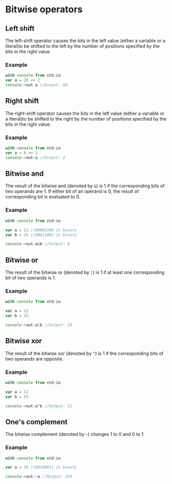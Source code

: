 # Bitwise operators

## Left shift

The left-shift operator causes the bits in the left value \(either a variable or a literal\)to be shifted to the left by the number of positions specified by the bits in the right value. 

### Example

```javascript
with console from std:io
var a = 20 << 2
console->out:a //Output: 80
```

## Right shift

The right-shift operator causes the bits in the left value \(either a variable or a literal\)to be shifted to the right by the number of positions specified by the bits in the right value.

### Example

```javascript
with console from std:io
var a = 8 >> 2
console->out:a //Output: 2
```

## Bitwise and

The result of the bitwise and \(denoted by `&`\) is 1 if the corresponding bits of two operands are 1. If either bit of an operand is 0, the result of corresponding bit is evaluated to 0.

### Example

```javascript
with console from std:io

var a = 12 //00001100 in binary
var b = 25 //00011001 in binary

console->out:a&b //Output: 8
```

## Bitwise or

 The result of the bitwise or \(denoted by `|`\) is 1 if at least one corresponding bit of two operands is 1.

### Example

```javascript
with console from std:io

var a = 12
var b = 25

console->out:a|b //Output: 29
```

## Bitwise xor

The result of the bitwise xor \(denoted by `^`\) is 1 if the corresponding bits of two operands are opposite.

### Example

```javascript
with console from std:io

var a = 12
var b = 25

console->out:a^b //Output: 21
```

## One's complement

 The bitwise complement \(denoted by `~`\) changes 1 to 0 and 0 to 1.

### Example

```javascript
with console from std:io

var a = 35 //00100011 in binary

console->out:~a //Output: 220
```



